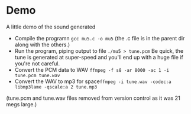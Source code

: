 # Demo

A little demo of the sound generated

- Compile the programn `gcc mu5.c -o mu5` (the .c file is in the parent dir along with the others.)
- Run the program, piping output to file `./mu5 > tune.pcm` Be quick, the tune is generated at
  super-speed and you'll end up with a huge file if you're not careful.
- Convert the PCM data to WAV `ffmpeg -f s8 -ar 8000 -ac 1 -i tune.pcm tune.wav`
- Convert the WAV to mp3 for space`ffmpeg -i tune.wav -codec:a libmp3lame -qscale:a 2 tune.mp3`

(tune.pcm and tune.wav files removed from version control as it was 21 megs large.)
